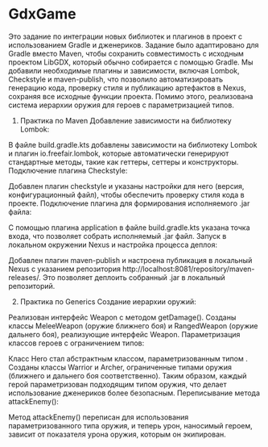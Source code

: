 # GdxGame

Это задание по интеграции новых библиотек и плагинов в проект с использованием Gradle и дженериков. Задание было адаптировано для Gradle вместо Maven, чтобы сохранить совместимость с исходным проектом LibGDX, который обычно собирается с помощью Gradle. Мы добавили необходимые плагины и зависимости, включая Lombok, Checkstyle и maven-publish, что позволило автоматизировать генерацию кода, проверку стиля и публикацию артефактов в Nexus, сохраняя все исходные функции проекта. Помимо этого, реализована система иерархии оружия для героев с параметризацией типов.

1. Практика по Maven
Добавление зависимости на библиотеку Lombok:

В файле build.gradle.kts добавлены зависимости на библиотеку Lombok и плагин io.freefair.lombok, которые автоматически генерируют стандартные методы, такие как геттеры, сеттеры и конструкторы.
Подключение плагина Checkstyle:

Добавлен плагин checkstyle и указаны настройки для него (версия, конфигурационный файл), чтобы обеспечить проверку стиля кода в проекте.
Подключение плагина для формирования исполняемого .jar файла:

С помощью плагина application в файле build.gradle.kts указана точка входа, что позволяет собрать исполняемый .jar файл.
Запуск в локальном окружении Nexus и настройка процесса деплоя:

Добавлен плагин maven-publish и настроена публикация в локальный Nexus с указанием репозитория http://localhost:8081/repository/maven-releases/. Это позволяет деплоить собранный .jar в локальный репозиторий.

2. Практика по Generics
Создание иерархии оружий:

Реализован интерфейс Weapon с методом getDamage().
Созданы классы MeleeWeapon (оружие ближнего боя) и RangedWeapon (оружие дальнего боя), реализующие интерфейс Weapon.
Параметризация классов героев с ограничением типов:

Класс Hero стал абстрактным классом, параметризованным типом <T extends Weapon>.
Созданы классы Warrior и Archer, ограниченные типами оружия (ближнего и дальнего боя соответственно).
Таким образом, каждый герой параметризован подходящим типом оружия, что делает использование дженериков более безопасным.
Переписывание метода attackEnemy():

Метод attackEnemy() переписан для использования параметризованного типа оружия, и теперь урон, наносимый героем, зависит от показателя урона оружия, которым он экипирован.

